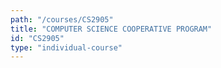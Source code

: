 ```yaml
---
path: "/courses/CS2905"
title: "COMPUTER SCIENCE COOPERATIVE PROGRAM"
id: "CS2905"
type: "individual-course"
---
```

